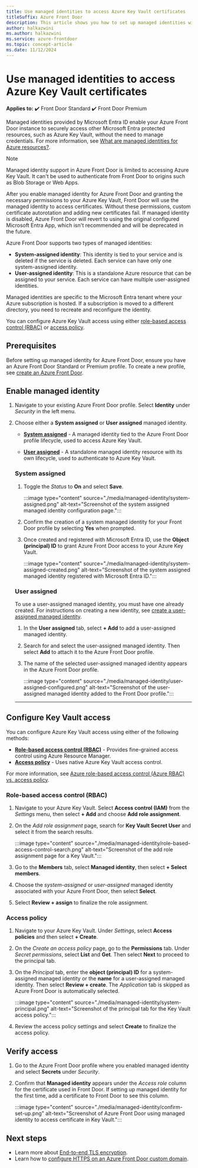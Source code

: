 ```yaml
---
title: Use managed identities to access Azure Key Vault certificates
titleSuffix: Azure Front Door
description: This article shows you how to set up managed identities with Azure Front Door to access certificates in an Azure Key Vault.
author: halkazwini
ms.author: halkazwini
ms.service: azure-frontdoor
ms.topic: concept-article
ms.date: 11/12/2024
---
```


# Use managed identities to access Azure Key Vault certificates

**Applies to:** :heavy_check_mark: Front Door Standard :heavy_check_mark: Front Door Premium

Managed identities provided by Microsoft Entra ID enable your Azure Front Door instance to securely access other Microsoft Entra protected resources, such as Azure Key Vault, without the need to manage credentials. For more information, see [What are managed identities for Azure resources?](../active-directory/managed-identities-azure-resources/overview.md).

> [!NOTE]
> Managed identity support in Azure Front Door is limited to accessing Azure Key Vault. It can't be used to authenticate from Front Door to origins such as Blob Storage or Web Apps.

After you enable managed identity for Azure Front Door and granting the necessary permissions to your Azure Key Vault, Front Door will use the managed identity to access certificates. Without these permissions, custom certificate autorotation and adding new certificates fail. If managed identity is disabled, Azure Front Door will revert to using the original configured Microsoft Entra App, which isn't recommended and will be deprecated in the future.

Azure Front Door supports two types of managed identities:

* **System-assigned identity**: This identity is tied to your service and is deleted if the service is deleted. Each service can have only one system-assigned identity.
* **User-assigned identity**: This is a standalone Azure resource that can be assigned to your service. Each service can have multiple user-assigned identities.

Managed identities are specific to the Microsoft Entra tenant where your Azure subscription is hosted. If a subscription is moved to a different directory, you need to recreate and reconfigure the identity.

You can configure Azure Key Vault access using either [role-based access control (RBAC)](#role-based-access-control-rbac) or [access policy](#access-policy).

## Prerequisites

Before setting up managed identity for Azure Front Door, ensure you have an Azure Front Door Standard or Premium profile. To create a new profile, see [create an Azure Front Door](create-front-door-portal.md).

## Enable managed identity

1. Navigate to your existing Azure Front Door profile. Select **Identity** under *Security* in the left menu.

1. Choose either a **System assigned** or **User assigned** managed identity.

    * **[System assigned](#system-assigned)** - A managed identity tied to the Azure Front Door profile lifecycle, used to access Azure Key Vault.
    
    * **[User assigned](#user-assigned)** - A standalone managed identity resource with its own lifecycle, used to authenticate to Azure Key Vault.

    ### System assigned
    
    1. Toggle the *Status* to **On** and select **Save**.
    
        :::image type="content" source="./media/managed-identity/system-assigned.png" alt-text="Screenshot of the system assigned managed identity configuration page.":::
    
    1. Confirm the creation of a system managed identity for your Front Door profile by selecting **Yes** when prompted.
    
    1. Once created and registered with Microsoft Entra ID, use the **Object (principal) ID** to grant Azure Front Door access to your Azure Key Vault.
    
        :::image type="content" source="./media/managed-identity/system-assigned-created.png" alt-text="Screenshot of the system assigned managed identity registered with Microsoft Entra ID.":::
    
    ### User assigned

    To use a user-assigned managed identity, you must have one already created. For instructions on creating a new identity, see [create a user-assigned managed identity](../active-directory/managed-identities-azure-resources/how-manage-user-assigned-managed-identities.md).

    1. In the **User assigned** tab, select **+ Add** to add a user-assigned managed identity.

    1. Search for and select the user-assigned managed identity. Then select **Add** to attach it to the Azure Front Door profile.

    1. The name of the selected user-assigned managed identity appears in the Azure Front Door profile.

        :::image type="content" source="./media/managed-identity/user-assigned-configured.png" alt-text="Screenshot of the user-assigned managed identity added to the Front Door profile.":::

    ---

## Configure Key Vault access

You can configure Azure Key Vault access using either of the following methods:

* **[Role-based access control (RBAC)](#role-based-access-control-rbac)** - Provides fine-grained access control using Azure Resource Manager.
* **[Access policy](#access-policy)** - Uses native Azure Key Vault access control.

For more information, see [Azure role-based access control (Azure RBAC) vs. access policy](/azure/key-vault/general/rbac-access-policy).

### Role-based access control (RBAC)

1. Navigate to your Azure Key Vault. Select **Access control (IAM)** from the *Settings* menu, then select **+ Add** and choose **Add role assignment**.

1. On the *Add role assignment* page, search for **Key Vault Secret User** and select it from the search results.

    :::image type="content" source="./media/managed-identity/role-based-access-control-search.png" alt-text="Screenshot of the add role assignment page for a Key Vault.":::

1. Go to the **Members** tab, select **Managed identity**, then select **+ Select members**.

1. Choose the *system-assigned* or *user-assigned* managed identity associated with your Azure Front Door, then select **Select**.

1. Select **Review + assign** to finalize the role assignment.


### Access policy

1. Navigate to your Azure Key Vault. Under *Settings*, select **Access policies** and then select **+ Create**.

1. On the *Create an access policy* page, go to the **Permissions** tab. Under *Secret permissions*, select **List** and **Get**. Then select **Next** to proceed to the principal tab.

1. On the *Principal* tab, enter the **object (principal) ID** for a system-assigned managed identity or the **name** for a user-assigned managed identity. Then select **Review + create**. The *Application* tab is skipped as Azure Front Door is automatically selected.

    :::image type="content" source="./media/managed-identity/system-principal.png" alt-text="Screenshot of the principal tab for the Key Vault access policy.":::

1. Review the access policy settings and select **Create** to finalize the access policy.


## Verify access

1. Go to the Azure Front Door profile where you enabled managed identity and select **Secrets** under *Security*.

1. Confirm that **Managed identity** appears under the *Access role* column for the certificate used in Front Door. If setting up managed identity for the first time, add a certificate to Front Door to see this column.

    :::image type="content" source="./media/managed-identity/confirm-set-up.png" alt-text="Screenshot of Azure Front Door using managed identity to access certificate in Key Vault.":::

## Next steps

* Learn more about [End-to-end TLS encryption](end-to-end-tls.md).
* Learn how to [configure HTTPS on an Azure Front Door custom domain](standard-premium/how-to-configure-https-custom-domain.md).
